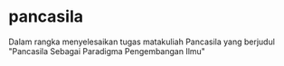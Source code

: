 # pancasila
Dalam rangka menyelesaikan tugas matakuliah Pancasila yang berjudul "Pancasila Sebagai Paradigma Pengembangan Ilmu"

